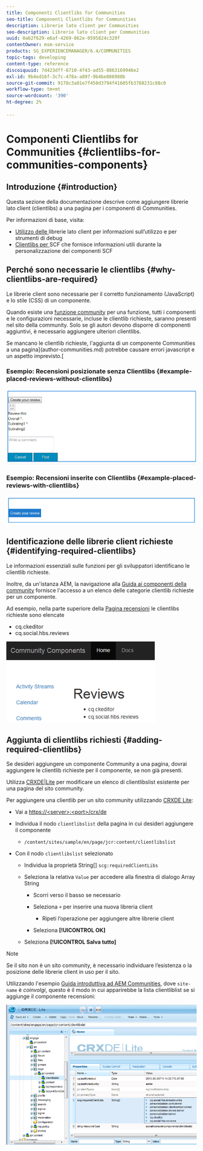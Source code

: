 ```yaml
---
title: Componenti Clientlibs for Communities
seo-title: Componenti Clientlibs for Communities
description: Librerie lato client per Communities
seo-description: Librerie lato client per Communities
uuid: 0a62f629-e6af-4269-862e-0595824c329f
contentOwner: msm-service
products: SG_EXPERIENCEMANAGER/6.4/COMMUNITIES
topic-tags: developing
content-type: reference
discoiquuid: 7d423dff-8710-4f43-ad55-8863169946e2
exl-id: 9b4ed16f-3c7c-478a-a897-9b4be086988b
source-git-commit: 9178c3a01e7f450d3794f41605fb3788231c88c0
workflow-type: tm+mt
source-wordcount: '390'
ht-degree: 2%

---
```


# Componenti Clientlibs for Communities {#clientlibs-for-communities-components}

## Introduzione {#introduction}

Questa sezione della documentazione descrive come aggiungere librerie lato client (clientlibs) a una pagina per i componenti di Communities.

Per informazioni di base, visita:

* [Utilizzo delle ](../../help/sites-developing/clientlibs.md) librerie lato client per informazioni sull’utilizzo e per strumenti di debug
* [Clientlibs per ](client-customize.md#clientlibs) SCF che fornisce informazioni utili durante la personalizzazione dei componenti SCF

## Perché sono necessarie le clientlibs {#why-clientlibs-are-required}

Le librerie client sono necessarie per il corretto funzionamento (JavaScript) e lo stile (CSS) di un componente.

Quando esiste una [funzione community](functions.md) per una funzione, tutti i componenti e le configurazioni necessarie, incluse le clientlib richieste, saranno presenti nel sito della community. Solo se gli autori devono disporre di componenti aggiuntivi, è necessario aggiungere ulteriori clientlibs.

Se mancano le clientlib richieste, l&#39;aggiunta di un componente Communities a una pagina](author-communities.md) potrebbe causare errori javascript e un aspetto imprevisto.[

### Esempio: Recensioni posizionate senza Clientlibs {#example-placed-reviews-without-clientlibs}

![chlimage_1-244](assets/chlimage_1-244.png)

### Esempio: Recensioni inserite con Clientlibs {#example-placed-reviews-with-clientlibs}

![chlimage_1-245](assets/chlimage_1-245.png)

## Identificazione delle librerie client richieste {#identifying-required-clientlibs}

Le informazioni essenziali sulle funzioni per gli sviluppatori identificano le clientlib richieste.

Inoltre, da un&#39;istanza AEM, la navigazione alla [Guida ai componenti della community](components-guide.md) fornisce l&#39;accesso a un elenco delle categorie clientlib richieste per un componente.

Ad esempio, nella parte superiore della [Pagina recensioni](http://localhost:4502/content/community-components/en/reviews.html) le clientlibs richieste sono elencate

* cq.ckeditor
* cq.social.hbs.reviews

![chlimage_1-246](assets/chlimage_1-246.png)

## Aggiunta di clientlibs richiesti {#adding-required-clientlibs}

Se desideri aggiungere un componente Community a una pagina, dovrai aggiungere le clientlib richieste per il componente, se non già presenti.

Utilizza [CRXDE|Lite](#using-crxde-lite) per modificare un elenco di clientlibslist esistente per una pagina del sito community.

Per aggiungere una clientlib per un sito community utilizzando [CRXDE Lite](../../help/sites-developing/developing-with-crxde-lite.md):

* Vai a [https://&lt;server>:&lt;port>/crx/de](http://localhost:4502/crx/de)
* Individua il nodo `clientlibslist` della pagina in cui desideri aggiungere il componente

   * `/content/sites/sample/en/page/jcr:content/clientlibslist`

* Con il nodo `clientlibslist` selezionato

   * Individua la proprietà String[] `scg:requiredClientLibs`
   * Seleziona la relativa `Value` per accedere alla finestra di dialogo Array String

      * Scorri verso il basso se necessario
      * Seleziona `+` per inserire una nuova libreria client

         * Ripeti l’operazione per aggiungere altre librerie client
      * Seleziona **[!UICONTROL OK]**
   * Seleziona **[!UICONTROL Salva tutto]**



>[!NOTE]
>
>Se il sito non è un sito community, è necessario individuare l’esistenza o la posizione delle librerie client in uso per il sito.

Utilizzando l&#39;esempio [Guida introduttiva ad AEM Communities](getting-started.md), dove `site-name` è *coinvolgi*, questo è il modo in cui apparirebbe la lista clientliblist se si aggiunge il componente recensioni:

![chlimage_1-247](assets/chlimage_1-247.png)

